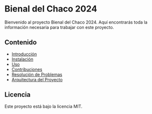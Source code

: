 # Bienal del Chaco 2024

Bienvenido al proyecto Bienal del Chaco 2024. Aquí encontrarás toda la información necesaria para trabajar con este proyecto.

## Contenido

- [Introducción](docs/introduction.md)
- [Instalación](docs/installation.md)
- [Uso](docs/usage.md)
- [Contribuciones](docs/contributing.md)
- [Resolución de Problemas](docs/troubleshooting.md)
- [Arquitectura del Proyecto](docs/architecture.md)

## Licencia

Este proyecto está bajo la licencia MIT.

